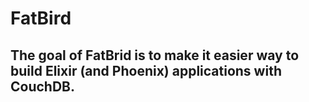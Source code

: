 # FatBird

## The goal of FatBrid is to make it easier way to build Elixir (and Phoenix) applications with CouchDB.

